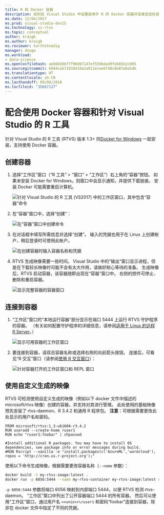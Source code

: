 ```yaml
---
title: R 和 Docker 容器
description: 如何在 Visual Studio 中设置适用于 R 的 Docker 容器并连接至这些容器。
ms.date: 12/04/2017
ms.prod: visual-studio-dev15
ms.technology: vs-rtvs
ms.topic: conceptual
author: kraigb
ms.author: kraigb
ms.reviewer: karthiknadig
manager: douge
ms.workload:
- data-science
ms.openlocfilehash: aeb6026bf7f90d07147ef559bdad9feb03e2c005
ms.sourcegitcommit: 6944ceb7193d410a2a913ecee6f40c6e87e8a54b
ms.translationtype: HT
ms.contentlocale: zh-CN
ms.lasthandoff: 09/06/2018
ms.locfileid: "35667127"
---
```

# <a name="use-docker-containers-with-r-tools-for-visual-studio"></a>配合使用 Docker 容器和针对 Visual Studio 的 R 工具

针对 Visual Studio 的 R 工具 (RTVS) 版本 1.3+ 同[Docker for Windows](https://www.docker.com/docker-windows) 一起安装，支持使用 Docker 容器。

## <a name="create-a-container"></a>创建容器

1. 选择“工作区”窗口（“R 工具” > “窗口” > “工作区”）右上角的“容器”按钮。 如果未安装 Docker for Windows，则窗口中会显示通知，并提供下载链接。 安装 Docker 可能需要重启计算机。

    ![针对 Visual Studio 的 R 工具 (VS2017) 中的工作区窗口，其中包含“容器”命令](media/container-workspaces-window.png)

1. 在“容器”窗口中，选择“创建”：

    ![在“容器”窗口中创建命令](media/containers-window-create.png)

1. 在对话框中填写所需信息并选择“创建”。 输入的凭据也用于在 Linux 上创建帐户，稍后登录时可使用此帐户。

    ![在创建容器时输入容器名称和凭据](media/containers-window-create-fill.png)

1. RTVS 生成映像需要一些时间。 Visual Studio 中的“输出”窗口显示进程，但是在下载较长映像时可能不会有太大作用，请做好耐心等待的准备。 生成映像后，RTVS 启动容器，该容器随即出现在“容器”窗口中。 右侧的控件可停止、删除和重启容器。

    ![显示完整容器的容器窗口](media/containers-window-created.png)

## <a name="connect-to-a-container"></a>连接到容器

1. “工作区”窗口的“本地运行容器”部分显示在端口 5444 上运行 RTVS 守护程序的容器。 （有关如何配置守护程序的详细信息，请参阅[适用于 Linux 的远程 R Server](setting-up-remote-r-service-on-linux.md)。）

    ![显示可用容器的工作区窗口](media/workspaces-window-running-containers.png)

1. 要连接到容器，请双击容器名称或选择右侧的向前箭头按钮。 连接后，可看见“R 交互”窗口（请参阅[使用 R 交互窗口](interactive-repl-for-r-in-visual-studio.md)）：

    ![针对容器打开的工作区窗口和 REPL 窗口](media/workspaces-window-container-connected.png)

## <a name="use-custom-built-images"></a>使用自定义生成的映像

RTVS 可检测使用自定义生成的映像（例如以下 docker 文件中描述的 microsoft/rtvs 映像）创建的容器，并支持对其进行管理。 此处使用的基础映像预先安装了 rtvs-daemon、R 3.4.2 和通用 R 程序包。 **注意**：可根据需要更改此处显示的用户名和密码。

```docker
FROM microsoft/rtvs:1.3-ub1604-r3.4.2
RUN useradd --create-home ruser1
RUN echo "ruser1:foobar" | chpasswd

#Install additional R packages. You may have to install OS dependencies, see package info or error messages during build.
#RUN Rscript --vanilla -e "install.packages(c('AzureML','wordcloud'), repos = 'http://cran.us.r-project.org');"
```

使用以下命令生成映像，根据需要更改容器名称（`--name` 参数）：

```bash
docker build -t my-rtvs-image:latest .
docker run -p 6056:5444 --name my-rtvs-container my-rtvs-image:latest rtvsd
```

`-p 6056:5444` 参数将端口 6056 映射到内部端口 5444，以便 RTVS 检测 rtvs-daemon。 “工作区”窗口中列出了公开容器端口 5444 的所有容器。 然后可以使用“工作区”窗口，通过用户名 `<<unix>>\ruser1` 和密码“foobar”连接到容器，除非在 docker 文件中指定了不同的凭据。
